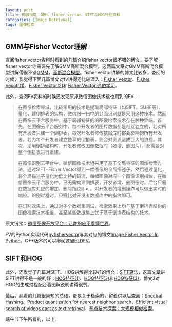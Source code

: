 ```yaml
---
layout: post
title: 机器视觉：GMM、fisher vector、SIFT与HOG特征资料
categories: [Image Retrieval]
tags: 图像检索
---
```


## GMM与Fisher Vector理解

查阅fisher vector资料时看到的几篇介绍fisher vector很不错的博文，要了解fisher vector你需要先了解GMM高斯混合模型，这两篇文章对GMM高斯混合模型讲解得很不错[GMM](http://www.duzhongxiang.com/gmm/)，[高斯混合模型](http://bucktoothsir.github.io/blog/2014/12/04/11-thblog/)。fisher vector讲解的博文比较多，查阅的时候，我觉得下面几篇博文对fv讲得还比较深入：[Fisher Vector](http://www.duzhongxiang.com/fisher-vector/)、[Fisher Vecotr(1)](http://bucktoothsir.github.io/blog/2014/11/24/9-th/)、[Fisher Vector(2)](http://bucktoothsir.github.io/blog/2014/11/27/10-theblog/)和[Fisher Vector 通俗学习](http://blog.csdn.net/ikerpeng/article/details/41644197)。

此外，查阅FV资料的时候还发现原来微信图像技术组也用到的FV：

> 在图像检索领域，比较常用的技术是提取局部特征（如SIFT，SURF等），量化，建倒排表的架构，微信扫一扫中的封面识别就是采用这种技术。然而在图像云平台服务中，基于局部特征的的图像检索技术存在种种弊端。首先，在图像云平台服务中，每个开发者的图片数据都是相互独立的，若对所有开发者只建一个倒排表，每次开发者修改数据库时都会影响到所有开发者。若为每个开发者建立独享的倒排表，则会对资源造成巨大的浪费。其次，采用倒排结构时，开发者修改图像数据时（如增、删图片），都需要对整个倒排表进行重建。
> 
> 在图像识别云平台中，微信图像技术组采用了基于全局特征的图像检索方法，通过SIFT+Fisher  Vector得到一幅图像的全局描述子，然后通过量化，将全局描述子量化为低比特的码流，每幅图像对应一个图像识别指纹，在微信图像云平台服务中，已无需构建倒排表，开发者增、删图像时，后台只需在数据库对应的增加、删除指纹即可。对开发者的增删操作可以做出实时的响应。识别过程时，只需比对开发者数据库中的指纹即可。  
>   
> 在识别效果上，通过对多个数据集测试，检索效果上均与基于倒排表结构的图像检索技术相当，甚至某些数据集上优于基于倒排表结构的技术。

原文链接：[微信图像开放平台：让你的应用看懂世界](http://djt.qq.com/article/view/1111)。

FV的Python实现代码[pyfishervector](https://github.com/jacobgil/pyfishervector/blob/master/fisher.py)与其对应的博文[Image Fisher Vector In Python](http://jacobcv.blogspot.com/2014/12/fisher-vector-in-python.html)，C++版本的可以参阅这里[bLDFV](https://github.com/constanton/bLDFV)。

## SIFT和HOG

此外，还发觉了几篇对SIFT、HOG讲解得比较好的博文：[SIFT算法](http://www.duzhongxiang.com/sift_algorithm/)，这篇文章讲SIFT讲得不是一般的好；[HOG特征(1)](http://bucktoothsir.github.io/blog/2014/02/26/thirdblog/)、[HOG特征(3)](http://bucktoothsir.github.io/blog/2014/02/26/secondblog/)和[HOG特征(3)](http://bucktoothsir.github.io/blog/2014/03/20/fourthblog/)，博文3对HOG的生成过程配合着图解说明讲得很赞。

最后，翻看的几篇很简短的总结，都是关于检索的，留着供以后查阅：[Spectral Hashing](http://hsinfu-blog.logdown.com/posts/207003-summarization-spectral-hashing)、[Product quantization for nearest neighbor search](http://hsinfu-blog.logdown.com/posts/184083-summarization-product-quantization-for-nearest-neighbor-search)、[Efficient visual search of videos cast as text retrieval](http://hsinfu-blog.logdown.com/posts/184036-summarization-efficient-visual-search-of-videos-cast-as-text-retrieval)、[热点技术探索：大规模相似检索](http://buptjz.github.io/2014/05/01/Near-Duplicate/)。

端午节下午所看的，以上。